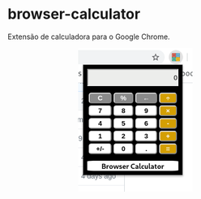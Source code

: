 # browser-calculator
Extensão de calculadora para o Google Chrome.

<div align="center"><img src="./assets/images/example.png"></div>
